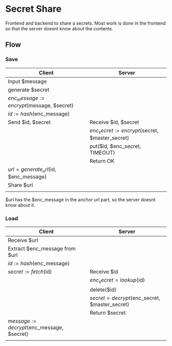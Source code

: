 # Secret Share

Frontend and backend to share a secrets. Most work is done in the frontend so that the server doesnt know about the contents.

## Flow

### Save

| Client                                     | Server                                          |
| ------------------------------------------ | ----------------------------------------------- |
| Input $message                             |                                                 |
| generate $secret                           |                                                 |
| $enc_message := encrypt($message, $secret) |                                                 |
| $id := hash($enc_message)                  |                                                 |
| Send $id, $secret                          | Receive $id, $secret                            |
|                                            | $enc_secret := encrypt($secret, $master_secret) |
|                                            | put($id, $enc_secret, TIMEOUT)                  |
|                                            | Return OK                                       |
| $url = generate_url($id, $enc_message)     |                                                 |
| Share $url                                 |                                                 |
|                                            |                                                 |

$url has the $enc_message in the anchor url part, so the server doesnt know about it.

### Load

| Client                                     | Server                                         |
| ------------------------------------------ | ---------------------------------------------- |
| Receive $url                               |                                                |
| Extract $enc_message from $url             |                                                |
| $id := hash($enc_message)                  |                                                |
| $secret := fetch($id)                      | Receive $id                                    |
|                                            | $enc_secret = lookup($id)                      |
|                                            | delete($id)                                    |
|                                            | $secret = decrypt($enc_secret, $master_secret) |
|                                            | Return $secret                                 |
| $message := decrypt($enc_message, $secret) |                                                |
|                                            |                                                |
